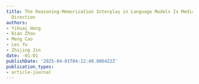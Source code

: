 ```yaml
---
title: The Reasoning-Memorization Interplay in Language Models Is Mediated by a Single
  Direction
authors:
- Yihuai Hong
- Dian Zhou
- Meng Cao
- Lei Yu
- Zhijing Jin
date: -01-01
publishDate: '2025-04-01T04:12:49.806422Z'
publication_types:
- article-journal
---
```


